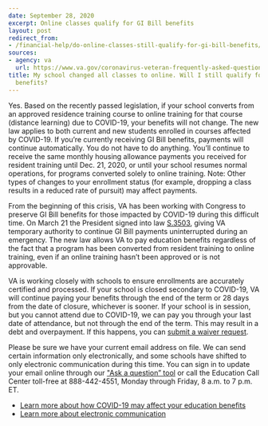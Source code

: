 ```yaml
---
date: September 28, 2020
excerpt: Online classes qualify for GI Bill benefits
layout: post
redirect_from:
- /financial-help/do-online-classes-still-qualify-for-gi-bill-benefits/
sources:
- agency: va
  url: https://www.va.gov/coronavirus-veteran-frequently-asked-questions/#benefit-payments-claims-and-cl
title: My school changed all classes to online. Will I still qualify for my GI Bill
  benefits?
---
```


Yes. Based on the recently passed legislation, if your school converts from an approved residence training course to online training for that course (distance learning) due to COVID-19, your benefits will not change. The new law applies to both current and new students enrolled in courses affected by COVID-19. If you’re currently receiving GI Bill benefits, payments will continue automatically. You do not have to do anything. You’ll continue to receive the same monthly housing allowance payments you received for resident training until Dec. 21, 2020, or until your school resumes normal operations, for programs converted solely to online training.  Note: Other types of changes to your enrollment status (for example, dropping a class results in a reduced rate of pursuit) may affect payments.
 
From the beginning of this crisis, VA has been working with Congress to preserve GI Bill benefits for those impacted by COVID-19 during this difficult time.  On March 21 the President signed into law [S.3503](https://www.congress.gov/bill/116th-congress/senate-bill/3503/text?r=1&s=1), giving VA temporary authority to continue GI Bill payments uninterrupted during an emergency. The new law allows VA to pay education benefits regardless of the fact that a program has been converted from resident training to online training, even if an online training hasn’t been approved or is not approvable.  
 
VA is working closely with schools to ensure enrollments are accurately certified and processed. If your school is closed secondary to COVID-19, VA will continue paying your benefits through the end of the term or 28 days from the date of closure, whichever is sooner. If your school is in session, but you cannot attend due to COVID-19, we can pay you through your last date of attendance, but not through the end of the term. This may result in a debt and overpayment. If this happens, you can [submit a waiver request](https://www.va.gov/debtman/Submit_A_Waiver_Request.asp).

Please be sure we have your current email address on file. We can send certain information only electronically, and some schools have shifted to only electronic communication during this time. You can sign in to update your email online through our ["Ask a question” tool](https://gibill.custhelp.va.gov/) or call the Education Call Center toll-free at 888-442-4551, Monday through Friday, 8 a.m. to 7 p.m. ET.
 
- [Learn more about how COVID-19 may affect your education benefits](https://benefits.va.gov/gibill/covid19educationbenefits.asp)
- [Learn more about electronic communication](https://benefits.va.gov/gibill/covid19paperlessguidance.asp)


